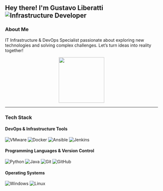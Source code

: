 <h2> Hey there! I'm Gustavo Liberatti <img alt="Infrastructure Developer" src="https://img.shields.io/badge/infrastructure-developer-blue"/></h2>

### About Me

  IT Infrastructure & DevOps Specialist passionate about exploring new technologies and solving complex challenges.
  Let’s turn ideas into reality together!

<div align="center">
  <a href="https://github.com/liberatti">
    <img height="150em" src="https://github-readme-stats.vercel.app/api/top-langs/?username=liberatti&layout=compact&langs_count=7&theme=dracula"/>
  </a>
</div>

---

### Tech Stack

#### DevOps & Infrastructure Tools
  ![VMware](https://img.shields.io/badge/VMware-55B9E1?style=flat&logo=vmware)
  ![Docker](https://img.shields.io/badge/Docker-2496ED?style=flat&logo=docker)
  ![Ansible](https://img.shields.io/badge/Ansible-EE0000?style=flat&logo=ansible)
  ![Jenkins](https://img.shields.io/badge/Jenkins-D24939?style=flat&logo=jenkins)

#### Programming Languages & Version Control
  ![Python](https://img.shields.io/badge/-Python-05122A?style=flat&logo=python)
  ![Java](https://img.shields.io/badge/-Java-05122A?style=flat&logo=java&logoColor=FFA518)
  ![Git](https://img.shields.io/badge/-Git-05122A?style=flat&logo=git)
  ![GitHub](https://img.shields.io/badge/-GitHub-05122A?style=flat&logo=github)

#### Operating Systems
  ![Windows](https://img.shields.io/badge/Windows-0078D4?style=flat&logo=windows)
  ![Linux](https://img.shields.io/badge/Linux-000000?style=flat&logo=linux)
